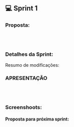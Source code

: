 ## 💻 Sprint 1

### Proposta:

</p></br><h1></h1>


### Detalhes da Sprint:

Resumo de modificações:

### APRESENTAÇÃO

</p></br><h1></h1>

### Screenshoots:

#### Proposta para próxima sprint:
